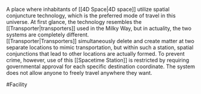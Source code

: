 A place where inhabitants of <span class="political-bodies-places">[[4D Space|4D space]]</span> utilize spatial conjuncture technology, which is the preferred mode of travel in this universe.
At first glance, the technology resembles the <span class="miscellaneous">[[Transporter|transporters]]</span> used in the Milky Way, but in actuality, the two systems are completely different.  
<span class="miscellaneous">[[Transporter|Transporters]]</span> simultaneously delete and create matter at two separate locations to mimic transportation, but within such a station, spatial conjunctions that lead to other locations are actually formed.
To prevent crime, however, use of this <span class="political-bodies-places">[[Spacetime Station]]</span> is restricted by requiring governmental approval for each specific destination coordinate.  The system does not allow anyone to freely travel anywhere they want.

#Facility